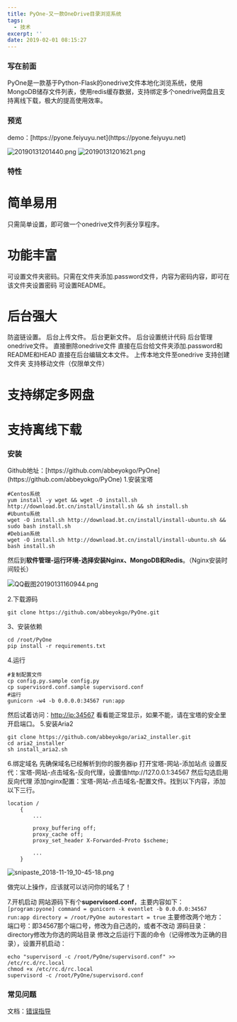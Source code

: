 ```yaml
---
title: PyOne-又一款OneDrive目录浏览系统
tags:
  - 技术
excerpt: ''
date: 2019-02-01 08:15:27
---
```


### 写在前面

PyOne是一款基于Python-Flask的onedrive文件本地化浏览系统，使用MongoDB储存文件列表，使用redis缓存数据，支持绑定多个onedrive网盘且支持离线下载，极大的提高使用效率。

### 预览

demo：[](https://pyone.feiyuyu.net "https://pyone.feiyuyu.net")[https://pyone.feiyuyu.net](https://pyone.feiyuyu.net)

![20190131201440.png](https://i.loli.net/2019/01/31/5c52e6deb72c4.png) ![20190131201621.png](https://i.loli.net/2019/01/31/5c52e726a080e.png)

### 特性

简单易用
====

只需简单设置，即可做一个onedrive文件列表分享程序。

功能丰富
====

可设置文件夹密码。只需在文件夹添加.password文件，内容为密码内容，即可在该文件夹设置密码 可设置README。

后台强大
====

防盗链设置。 后台上传文件。 后台更新文件。 后台设置统计代码 后台管理onedrive文件。 直接删除onedrive文件 直接在后台给文件夹添加.password和README和HEAD 直接在后台编辑文本文件。 上传本地文件至onedrive 支持创建文件夹 支持移动文件（仅限单文件）

支持绑定多网盘
=======

支持离线下载
======

### 安装

Github地址：[](https://github.com/abbeyokgo/PyOne "https://github.com/abbeyokgo/PyOne")[https://github.com/abbeyokgo/PyOne](https://github.com/abbeyokgo/PyOne) 1.安装宝塔

    #Centos系统
    yum install -y wget && wget -O install.sh http://download.bt.cn/install/install.sh && sh install.sh
    #Ubuntu系统
    wget -O install.sh http://download.bt.cn/install/install-ubuntu.sh && sudo bash install.sh
    #Debian系统
    wget -O install.sh http://download.bt.cn/install/install-ubuntu.sh && bash install.sh
    

然后到**软件管理-运行环境-选择安装Nginx、MongoDB和Redis**。（Nginx安装时间较长）

![QQ截图20190131160944.png](https://i.loli.net/2019/01/31/5c52e8d48b8ae.png)

2.下载源码

    git clone https://github.com/abbeyokgo/PyOne.git
    

3、安装依赖

    cd /root/PyOne
    pip install -r requirements.txt
    

4.运行

    #复制配置文件
    cp config.py.sample config.py
    cp supervisord.conf.sample supervisord.conf
    #运行
    gunicorn -w4 -b 0.0.0.0:34567 run:app
    

然后试着访问：[http://ip:34567](http://ip:34567) 看看能正常显示，如果不能，请在宝塔的安全里开启端口。 5.安装Aria2

    git clone https://github.com/abbeyokgo/aria2_installer.git
    cd aria2_installer
    sh install_aria2.sh
    

6.绑定域名 先确保域名已经解析到你的服务器ip 打开宝塔-网站-添加站点 设置反代：宝塔-网站-点击域名-反向代理，设置值http://127.0.0.1:34567 然后勾选启用反向代理 添加nginx配置：宝塔-网站-点击域名-配置文件。找到以下内容，添加以下三行。

    location / 
        {
            ...
    
            proxy_buffering off;
            proxy_cache off;
            proxy_set_header X-Forwarded-Proto $scheme;
    
            ...
        }
    

![snipaste_2018-11-19_10-45-18.png](https://i.loli.net/2019/01/31/5c52ebf44d6f2.png)

做完以上操作，应该就可以访问你的域名了！

7.开机启动 网站源码下有个**supervisord.conf**，主要内容如下： `[program:pyone] command = gunicorn -k eventlet -b 0.0.0.0:34567 run:app directory = /root/PyOne autorestart = true` 主要修改两个地方： 端口号：即34567那个端口号，修改为自己选的，或者不改动 源码目录：directory修改为你选的网站目录 修改之后运行下面的命令（记得修改为正确的目录），设置开机启动：

    echo "supervisord -c /root/PyOne/supervisord.conf" >> /etc/rc.d/rc.local
    chmod +x /etc/rc.d/rc.local
    supervisord -c /root/PyOne/supervisord.conf
    

### 常见问题

文档：[错误指导](https://wiki.pyone.me/cuo-wu-zhi-dao/ "错误指导")